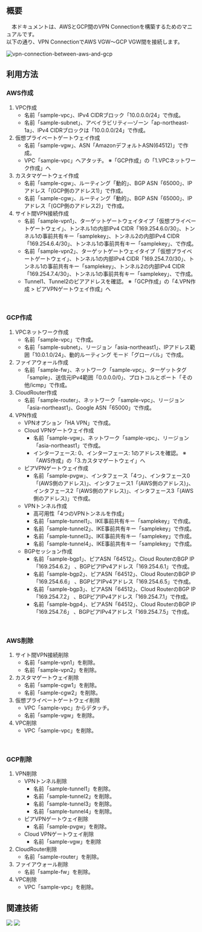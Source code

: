## 概要
　本ドキュメントは、AWSとGCP間のVPN Connectionを構築するためのマニュアルです。<br/>
以下の通り、VPN ConnectionでAWS VGW～GCP VGW間を接続します。<br/>

![vpn-connection-between-aws-and-gcp](https://github.com/yamamototis1105/vpn-connection-between-aws-and-gcp/assets/114621183/0644cc78-4921-4884-aa80-45283d340480)

## 利用方法
### AWS作成
1. VPC作成
   * 名前「sample-vpc」、IPv4 CIDRブロック「10.0.0.0/24」で作成。
   * 名前「sample-subnet」、アベイラビリティ―ゾーン「ap-northeast-1a」、IPv4 CIDRブロックは「10.0.0.0/24」で作成。 
1. 仮想プライベートゲートウェイ作成 
   * 名前「sample-vgw」、ASN「AmazonデフォルトASN(64512)」で作成。 
   * VPC「sample-vpc」へアタッチ。 ※「GCP作成」の「1.VPCネットワーク作成」へ
1. カスタマゲートウェイ作成 
   * 名前「sample-cgw」、ルーティング「動的」、BGP ASN「65000」、IPアドレス「(GCP側のアドレス1)」で作成。 
   * 名前「sample-cgw」、ルーティング「動的」、BGP ASN「65000」、IPアドレス「(GCP側のアドレス2)」で作成。 
1. サイト間VPN接続作成 
   * 名前「sample-vpn1」、ターゲットゲートウェイタイプ「仮想プライベートゲートウェイ」、トンネル1の内部IPv4 CIDR「169.254.6.0/30」、トンネル1の事前共有キー「samplekey」、トンネル2の内部IPv4 CIDR「169.254.6.4/30」、トンネル1の事前共有キー「samplekey」、で作成。
   * 名前「sample-vpn2」、ターゲットゲートウェイタイプ「仮想プライベートゲートウェイ」、トンネル1の内部IPv4 CIDR「169.254.7.0/30」、トンネル1の事前共有キー「samplekey」、トンネル2の内部IPv4 CIDR「169.254.7.4/30」、トンネル1の事前共有キー「samplekey」、で作成。
   * Tunnel1、Tunnel2のピアアドレスを確認。 ※「GCP作成」の「4.VPN作成 > ピアVPNゲートウェイ作成」へ
<br/>

### GCP作成
1. VPCネットワーク作成 
   * 名前「sample-vpc」で作成。 
   * 名前「sample-subnet」、リージョン「asia-northeast1」、IPアドレス範囲「10.0.1.0/24」、動的ルーティング モード「グローバル」で作成。 
1. ファイアウォール作成 
   * 名前「sample-fw」、ネットワーク「sample-vpc」、ターゲットタグ「sample」、送信元IPv4範囲「0.0.0.0/0」、プロトコルとポート「その他/icmp」で作成。
1. CloudRouter作成 
   * 名前「sample-router」、ネットワーク「sample-vpc」、リージョン「asia-northeast1」、Google ASN「65000」で作成。 
1. VPN作成 
   * VPNオプション「HA VPN」で作成。 
   * Cloud VPNゲートウェイ作成 
     * 名前「sample-vgw」、ネットワーク「sample-vpc」、リージョン「asia-northeast1」で作成。
     * インターフェース: 0、インターフェース: 1のアドレスを確認。 ※「AWS作成」の「3.カスタマゲートウェイ」へ
   * ピアVPNゲートウェイ作成 
     * 名前「sample-pvgw」、インタフェース「4つ」、インタフェース0「(AWS側のアドレス)」、インタフェース1「(AWS側のアドレス)」、インタフェース2「(AWS側のアドレス)」、インタフェース3「(AWS側のアドレス)」で作成。 
   * VPNトンネル作成 
     * 高可用性「4つのVPNトンネルを作成」
     * 名前「sample-tunnel1」、IKE事前共有キー「samplekey」で作成。 
     * 名前「sample-tunnel2」、IKE事前共有キー「samplekey」で作成。 
     * 名前「sample-tunnel3」、IKE事前共有キー「samplekey」で作成。 
     * 名前「sample-tunnel4」、IKE事前共有キー「samplekey」で作成。 
   * BGPセッション作成 
     * 名前「sample-bgp1」、ピアASN「64512」、Cloud RouterのBGP IP「169.254.6.2」 、BGPピアIPv4アドレス「169.254.6.1」で作成。
     * 名前「sample-bgp2」、ピアASN「64512」、Cloud RouterのBGP IP「169.254.6.6」 、BGPピアIPv4アドレス「169.254.6.5」で作成。
     * 名前「sample-bgp3」、ピアASN「64512」、Cloud RouterのBGP IP「169.254.7.2」 、BGPピアIPv4アドレス「169.254.7.1」で作成。
     * 名前「sample-bgp4」、ピアASN「64512」、Cloud RouterのBGP IP「169.254.7.6」 、BGPピアIPv4アドレス「169.254.7.5」で作成。
<br/>

### AWS削除
1. サイト間VPN接続削除
   * 名前「sample-vpn1」を削除。
   * 名前「sample-vpn2」を削除。
1. カスタマゲートウェイ削除
   * 名前「sample-cgw1」を削除。
   * 名前「sample-cgw2」を削除。
1. 仮想プライベートゲートウェイ削除 
   * VPC「sample-vpc」からデタッチ。
   * 名前「sample-vgw」を削除。 
1. VPC削除
   * VPC「sample-vpc」を削除。
<br/>

### GCP削除
1. VPN削除
   * VPNトンネル削除 
     * 名前「sample-tunnel1」を削除。
     * 名前「sample-tunnel2」を削除。
     * 名前「sample-tunnel3」を削除。
     * 名前「sample-tunnel4」を削除。
   * ピアVPNゲートウェイ削除
     * 名前「sample-pvgw」を削除。
   * Cloud VPNゲートウェイ削除
     * 名前「sample-vgw」を削除
1. CloudRouter削除
   * 名前「sample-router」を削除。
1. ファイアウォール削除
   * 名前「sample-fw」を削除。 
1. VPC削除
   * VPC「sample-vpc」を削除。

## 関連技術
<img src="https://img.shields.io/badge/AWS-Site_to_Site_VPN-orange"></img> <img src="https://img.shields.io/badge/GCP-HA_VPN-blue"></img>
